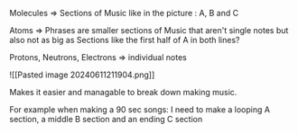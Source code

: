 Molecules => Sections of Music like in the picture : A, B and C

Atoms => Phrases are smaller sections of Music that aren't single notes but also not as big as Sections like the first half of A in both lines?

Protons, Neutrons, Electrons => individual notes

![[Pasted image 20240611211904.png]]

Makes it easier and managable to break down making music.

For example when making a 90 sec songs:
I need to make a looping A section, a middle B section and an ending C section